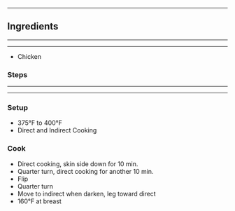 
---


## Ingredients
---
---

- Chicken


### Steps
---
---
### Setup
- 375°F to 400°F
- Direct and Indirect Cooking

### Cook
- Direct cooking, skin side down for 10 min.
- Quarter turn, direct cooking for another 10 min.
- Flip
- Quarter turn
- Move to indirect when darken, leg toward direct
- 160°F at breast


